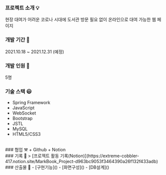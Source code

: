 
### 프로젝트 소개 💡
현장 대여가 어려운 코로나 시대에 도서관 방문 필요 없이 온라인으로 대여 가능한 웹 페이지
<br>
### 개발 기간 📆
2021.10.18 ~ 2021.12.31 (예정)
<br>
### 개발 인원 👥
5명
<br>
### 기술 스택 😃
+ Spring Framework
+ JavaScript
+ WebSocket
+ Bootstrap
+ JSTL
+ MySQL
+ HTML5/CSS3
<br>
### 협업 ⚒
+ Github
+ Notion
<br>
### 기록 📝
> [프로젝트 활동 기록(Notion)](https://extreme-cobbler-417.notion.site/MarkBook_Project-d963bc9053f3464390a26f132f433adb)
<br>
### 산출물 🔎
- [구현기능]()
- [화면구성]()
- [DB설계]()
